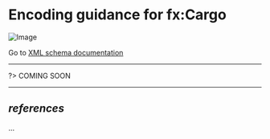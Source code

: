 # Encoding guidance for fx:Cargo

![Image](https://www.fixm.aero/releases/FIXM-4.3.0/doc/logical_model_documentation/EARoot/EA1/EA2/EA4/EA1/EA285.png)

Go to [XML schema documentation](https://www.fixm.aero/releases/FIXM-4.3.0/doc/schema_documentation/Fixm_DangerousGoodsType.html)

---

?> COMING SOON

---

## *references* <!-- {docsify-ignore} -->

...

